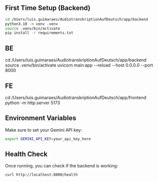 ## First Time Setup (Backend)
```bash
cd /Users/luis.guimaraes/AudiotranskriptionAufDeutsch/app/backend
python3.10 -m venv .venv
source .venv/bin/activate
pip install -r requirements.txt
```


## BE
cd /Users/luis.guimaraes/AudiotranskriptionAufDeutsch/app/backend
source .venv/bin/activate
uvicorn main:app --reload --host 0.0.0.0 --port 8000


## FE
cd /Users/luis.guimaraes/AudiotranskriptionAufDeutsch/app/frontend
python -m http.server 5173


## Environment Variables
Make sure to set your Gemini API key:
```bash
export GEMINI_API_KEY=your_api_key_here
```

## Health Check
Once running, you can check if the backend is working:
```bash
curl http://localhost:8000/health
```



